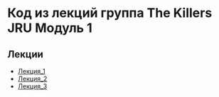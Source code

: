 
# Код из лекций группа The Killers JRU Модуль 1

## Лекции
- [Лекция_1](https://github.com/tatianabakachJRU/theKillersJRUModule1/tree/main/src/lecture_1)
- [Лекция_2](https://github.com/tatianabakachJRU/theKillersJRUModule1/tree/main/src/lecture_2)
- [Лекция_3](https://github.com/tatianabakachJRU/theKillersJRUModule1/tree/main/src/lecture_3)
